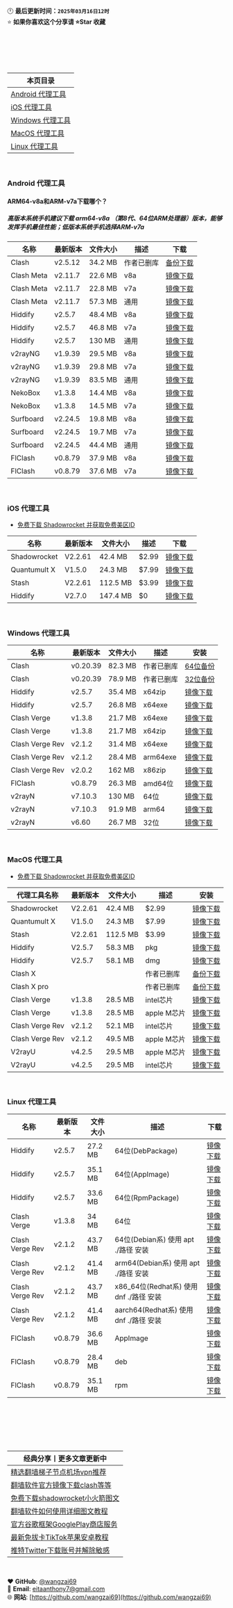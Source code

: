 🕛 **最后更新时间：`2025年03月16日12时`**  
⭐ **如果你喜欢这个分享请 ⭐Star 收藏** 

<br>

#

<br>

| 本页目录 | 
|------|
|[ Android 代理工具](#Android-代理工具)  |
|[ iOS 代理工具](#iOS-代理工具)          |
|[ Windows 代理工具](#Windows-代理工具)|
|[ MacOS 代理工具](#MacOS-代理工具)|
|[ Linux 代理工具](#Linux-代理工具)|
  
<br>

### Android 代理工具
#### ARM64-v8a和ARM-v7a下载哪个？
##### 高版本系统手机建议下载 arm64-v8a （第8代、64位ARM处理器）版本，能够发挥手机最佳性能；低版本系统手机选择ARM-v7a
| 名称        | 最新版本  | 文件大小  | 描述      | 下载      |
|-------------|-----------|-----------|-----------|-----------|
| Clash       | v2.5.12   | 34.2 MB   |作者已删库  | [备份下载](https://dl.haojichang.com/apps/clash_for_android/cfa-2.5.12-premium-universal-release.apk) |
| Clash Meta  | v2.11.7   | 22.6 MB   |v8a        | [镜像下载](https://github.com/MetaCubeX/ClashMetaForAndroid/releases/download/v2.11.7/cmfa-2.11.7-meta-arm64-v8a-release.apk) |
| Clash Meta  | v2.11.7   | 22.8 MB   |v7a        | [镜像下载](https://github.com/MetaCubeX/ClashMetaForAndroid/releases/download/v2.11.1/cmfa-2.11.1-meta-armeabi-v7a-release.apk) |
| Clash Meta  | v2.11.7   | 57.3 MB   |通用       | [镜像下载](https://github.com/MetaCubeX/ClashMetaForAndroid/releases/download/v2.11.7/cmfa-2.11.7-meta-universal-release.apk) |
| Hiddify     | v2.5.7    | 48.4 MB   |v8a        | [镜像下载](https://github.com/hiddify/hiddify-app/releases/download/v2.5.7/Hiddify-Android-arm64.apk) |
| Hiddify     | v2.5.7    | 46.8 MB   |v7a        | [镜像下载](https://github.com/hiddify/hiddify-app/releases/download/v2.5.7/Hiddify-Android-arm7.apk) |
| Hiddify     | v2.5.7    | 130 MB    |通用       | [镜像下载](https://github.com/hiddify/hiddify-app/releases/download/v2.5.7/Hiddify-Android-universal.apk) |
| v2rayNG     | v1.9.39   | 29.5 MB   |v8a        | [镜像下载](https://github.com/2dust/v2rayNG/releases/download/1.9.39/v2rayNG_1.9.39_arm64-v8a.apk) |
| v2rayNG     | v1.9.39   | 29.8 MB   |v7a        | [镜像下载](https://github.com/2dust/v2rayNG/releases/download/1.9.39/v2rayNG_1.9.39_armeabi-v7a.apk) |
| v2rayNG     | v1.9.39   | 83.5 MB   |通用       | [镜像下载](https://github.com/2dust/v2rayNG/releases/download/1.9.39/v2rayNG_1.9.39_universal.apk) |
| NekoBox     | v1.3.8    | 14.4 MB   |v8a        | [镜像下载](https://github.com/MatsuriDayo/NekoBoxForAndroid/releases/download/1.3.8/NekoBox-1.3.8-arm64-v8a.apk) |
| NekoBox     | v1.3.8    | 14.5 MB   |v7a        | [镜像下载](https://github.com/MatsuriDayo/NekoBoxForAndroid/releases/download/1.3.8/NekoBox-1.3.8-armeabi-v7a.apk) |
| Surfboard   | v2.24.5   | 19.8 MB   |v8a        | [镜像下载](https://github.com/getsurfboard/surfboard/releases/download/2.24.5/mobile-arm64-v8a-release.apk) |
| Surfboard   | v2.24.5   | 19.7 MB   |v7a        | [镜像下载](https://github.com/getsurfboard/surfboard/releases/download/2.24.5/mobile-armeabi-v7a-release.apk) |
| Surfboard   | v2.24.5   | 44.4 MB   |通用    | [镜像下载](https://github.com/getsurfboard/surfboard/releases/download/2.24.5/mobile-universal-release.apk) |
| FlClash     | v0.8.79   | 37.9 MB   |v8a        | [镜像下载](https://github.com/chen08209/FlClash/releases/download/v0.8.79/FlClash-0.8.79-android-arm64-v8a.apk) |
| FlClash     | v0.8.79   | 37.6 MB   |v7a        | [镜像下载](https://github.com/chen08209/FlClash/releases/download/v0.8.79/FlClash-0.8.79-android-armeabi-v7a.apk) |

<br>

### iOS 代理工具

- [免费下载 Shadowrocket 并获取免费美区ID](https://github.com/wangzai69/shadowrocket)

| 名称        | 最新版本  | 文件大小  | 描述      | 下载      |
|-------------|-----------|-----------|-----------|-----------|
| Shadowrocket |   V2.2.61 |  42.4 MB | $2.99    | [镜像下载](https://apps.apple.com/us/app/shadowrocket/id932747118) |
| Quantumult X |   V1.5.0  |  24.3 MB |$7.99     | [镜像下载](https://apps.apple.com/us/app/quantumult-x/id1443988620) |
| Stash        |   V2.2.61 | 112.5 MB | $3.99    | [镜像下载](https://apps.apple.com/us/app/stash-rule-based-proxy/id1596063349) |
| Hiddify      |   V2.7.0 | 147.4 MB  | $0    | [镜像下载](https://apps.apple.com/us/app/stash-rule-based-proxy/id1596063349) |

<br>

### Windows 代理工具
| 名称           | 最新版本  | 文件大小  | 描述 | 安装       |
|----------------|-----------|-----------|------|-------------|
| Clash          | v0.20.39  |  82.3 MB  |作者已删库| [64位备份](https://dl.haojichang.com/apps/clash_for_windows/Clash.for.Windows.Setup.0.20.39.arm64.exe) |
| Clash          | v0.20.39  |  78.9 MB  |作者已删库| [32位备份](https://dl.haojichang.com/apps/clash_for_windows/Clash.for.Windows.Setup.0.20.39.ia32.exe) |
| Hiddify     | v2.5.7    | 35.4 MB   |x64zip        | [镜像下载](https://github.com/hiddify/hiddify-app/releases/download/v2.5.7/Hiddify-Windows-Portable-x64.zip) |
| Hiddify     | v2.5.7    | 26.8 MB   |x64exe        | [镜像下载](https://github.com/hiddify/hiddify-app/releases/download/v2.5.7/Hiddify-Windows-Setup-x64.exe) |
| Clash Verge    | v1.3.8    |  21.7 MB  | x64exe | [镜像下载](https://github.com/zzzgydi/clash-verge/releases/download/v1.3.8/Clash.Verge_1.3.8_x64-setup.exe) |
| Clash Verge    | v1.3.8    |  21.7 MB  | x64zip | [镜像下载](https://github.com/zzzgydi/clash-verge/releases/download/v1.3.8/Clash.Verge_1.3.8_x64-setup.nsis.zip) |
| Clash Verge Rev| v2.1.2    |  31.4 MB  | x64exe | [镜像下载](https://github.com/clash-verge-rev/clash-verge-rev/releases/download/v2.1.2/Clash.Verge_2.1.2_x64-setup.exe) |
| Clash Verge Rev| v2.1.2    |  28.4 MB  | arm64exe | [镜像下载](https://github.com/clash-verge-rev/clash-verge-rev/releases/download/v2.1.2/Clash.Verge_2.1.2_arm64-setup.exe) |
| Clash Verge Rev| v2.0.2    |  162 MB  | x86zip | [镜像下载](https://github.com/clash-verge-rev/clash-verge-rev/releases/download/v2.0.2/Clash.Verge_2.0.2_x86_fixed_webview2-setup.nsis.zip) |
| FlClash        | v0.8.79   |  26.3 MB  | amd64位| [镜像下载](https://github.com/chen08209/FlClash/releases/download/v0.8.79/FlClash-0.8.79-windows-amd64-setup.exe) |
| v2rayN         | v7.10.3   |  130 MB   | 64位| [镜像下载](https://github.com/2dust/v2rayN/releases/download/7.10.3/v2rayN-windows-64-SelfContained.zip) |
| v2rayN         | v7.10.3   |  91.9 MB  | arm64 | [镜像下载](https://github.com/2dust/v2rayN/releases/download/7.10.3/v2rayN-windows-arm64-desktop.zip) |
| v2rayN         | v6.60     |  26.7 MB  | 32位 | [镜像下载](https://github.com/2dust/v2rayN/releases/download/6.60/v2rayN-32.zip) |

<br>

### MacOS 代理工具

- [免费下载 Shadowrocket 并获取免费美区ID](https://github.com/wangzai69/shadowrocket)

| 代理工具名称    | 最新版本  | 文件大小  | 描述  | 安装       |
|----------------|-----------|-----------|------|-------------|
| Shadowrocket |   V2.2.61 |  42.4 MB | $2.99    | [镜像下载](https://apps.apple.com/us/app/shadowrocket/id932747118) |
| Quantumult X |   V1.5.0  |  24.3 MB |$7.99     | [镜像下载](https://apps.apple.com/us/app/quantumult-x/id1443988620) |
| Stash        |   V2.2.61 | 112.5 MB | $3.99    | [镜像下载](https://apps.apple.com/us/app/stash-rule-based-proxy/id1596063349) |
| Hiddify      |   V2.5.7 | 58.3 MB  | pkg    | [镜像下载](https://github.com/hiddify/hiddify-app/releases/download/v2.5.7/Hiddify-MacOS-Installer.pkg) |
| Hiddify      |   V2.5.7 | 58.1 MB  | dmg    | [镜像下载](https://github.com/hiddify/hiddify-app/releases/download/v2.5.7/Hiddify-MacOS.dmg) |
| Clash X        |           |           |作者已删库               | [备份下载](https://dl.haojichang.com/apps/ClashX/ClashX.dmg)
| Clash X pro    |           |           |作者已删库               | [备份下载](https://1968040371-files.gitbook.io/~/files/v0/b/gitbook-x-prod.appspot.com/o/spaces%2F-McII1PI7zEfc9cNdkcd%2Fuploads%2F2Kqh94E1yyNTreiTlsxi%2FClashX.dmg.zip?alt=media&token=461ddecc-49fb-474f-a8ab-ecf71337d26f) |
| Clash Verge    |  v1.3.8   |  28.5 MB  |intel芯片          | [镜像下载](https://github.com/zzzgydi/clash-verge/releases/download/v1.3.8/Clash.Verge_1.3.8_x64.dmg) |
| Clash Verge    |  v1.3.8   |  28.5 MB  |apple M芯片        | [镜像下载](https://github.com/zzzgydi/clash-verge/releases/download/v1.3.8/Clash.Verge_1.3.8_aarch64.dmg) |
| Clash Verge Rev|  v2.1.2   |  52.1 MB  |intel芯片          | [镜像下载](https://github.com/clash-verge-rev/clash-verge-rev/releases/download/v2.1.2/Clash.Verge_2.1.2_x64.dmg) |
| Clash Verge Rev|  v2.1.2   |  49.5 MB  |apple M芯片        | [镜像下载](https://github.com/clash-verge-rev/clash-verge-rev/releases/download/v2.1.2/Clash.Verge_2.1.2_aarch64.dmg) |
| V2rayU         |  v4.2.5   |   29.5 MB |apple M芯片      | [镜像下载](https://github.com/yanue/V2rayU/releases/download/v4.2.5/V2rayU-arm64.dmg) |
| V2rayU         |  v4.2.5   |   29.5 MB |intel芯片      | [镜像下载](https://github.com/yanue/V2rayU/releases/download/v4.2.5/V2rayU-64.dmg) |
  
<br>

### Linux 代理工具
| 名称        | 最新版本  | 文件大小  | 描述      | 下载      |
|-------------|-----------|-----------|-----------|-----------|
| Hiddify     | v2.5.7    | 27.2 MB   |64位(DebPackage)        | [镜像下载](https://github.com/hiddify/hiddify-app/releases/download/v2.5.7/Hiddify-Debian-x64.deb) |
| Hiddify     | v2.5.7    | 35.1 MB   |64位(AppImage) | [镜像下载](https://github.com/hiddify/hiddify-app/releases/download/v2.5.7/Hiddify-Linux-x64.AppImage) |
| Hiddify     | v2.5.7    | 33.6 MB   |64位(RpmPackage)        | [镜像下载](https://github.com/hiddify/hiddify-next/releases/download/v2.5.7/Hiddify-rpm-x64.rpm) |
| Clash Verge       |v1.3.8|34 MB| 64位           | [镜像下载](https://github.com/zzzgydi/clash-verge/releases/download/v1.3.8/clash-verge_1.3.8_amd64.deb) |
| Clash Verge Rev   |v2.1.2|43.7 MB| 64位(Debian系) 使用 apt ./路径 安装 | [镜像下载](https://github.com/clash-verge-rev/clash-verge-rev/releases/download/v2.1.2/Clash.Verge_2.1.2_amd64.deb) |
| Clash Verge Rev   |v2.1.2|41.4 MB| arm64(Debian系) 使用 apt ./路径 安装  | [镜像下载](https://github.com/clash-verge-rev/clash-verge-rev/releases/download/v2.1.2/Clash.Verge_2.1.2_arm64.deb) |
| Clash Verge Rev   |v2.1.2|43.7 MB| x86_64位(Redhat系) 使用 dnf ./路径 安装| [镜像下载](https://github.com/clash-verge-rev/clash-verge-rev/releases/download/v2.1.2/Clash.Verge-2.1.2-1.x86_64.rpm) |
| Clash Verge Rev   |v2.1.2|41.4 MB| aarch64(Redhat系) 使用 dnf ./路径 安装| [镜像下载](https://github.com/clash-verge-rev/clash-verge-rev/releases/download/v2.1.2/Clash.Verge-2.1.2-1.aarch64.rpm) |
| FlClash   |v0.8.79|36.6 MB| AppImage   | [镜像下载](https://github.com/chen08209/FlClash/releases/download/v0.8.79/FlClash-0.8.79-linux-amd64.AppImage) |
| FlClash   |v0.8.79|28.4 MB| deb      | [镜像下载](https://github.com/chen08209/FlClash/releases/download/v0.8.79/FlClash-0.8.79-linux-amd64.deb) |
| FlClash   |v0.8.79|35.1 MB| rpm      | [镜像下载](https://github.com/chen08209/FlClash/releases/download/v0.8.79/FlClash-0.8.79-linux-amd64.rpm) |



<br>

#

<br><br>

| 经典分享丨更多文章更新中 | 
|------|
|[精选翻墙梯子节点机场vpn推荐](https://github.com/wangzai69/vpn)                |
|[翻墙软件官方镜像下载clash等等](https://github.com/wangzai69/app)              |
|[免费下载shadowrocket小火箭图文](https://github.com/wangzai69/shadowrocket)   |
|[翻墙软件如何使用详细图文教程](https://github.com/wangzai69/wiki)               |
|[官方谷歌框架GooglePlay商店服务](https://github.com/wangzai69/GooglePlay)      |
|[最新免拔卡TikTok苹果安卓教程](https://github.com/wangzai69/tiktok)             |
|[推特Twitter下载账号并解除敏感](https://github.com/wangzai69/Twitter)             |

<br>

❤️ **GitHub**: [@wangzai69](https://github.com/wangzai69)  
📧 **Email**: [eitaanthony7@gmail.com](mailto:eitaanthony7@gmail.com)  
🌐 **网站**: [https://github.com/wangzai69](https://github.com/wangzai69)  

<br>

